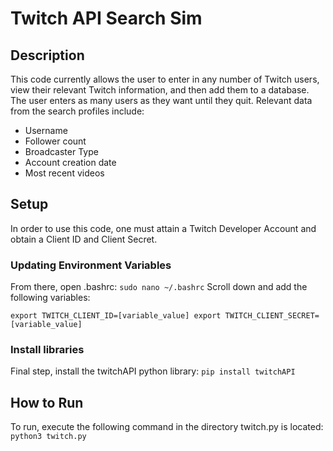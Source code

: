 # Twitch API Search Sim

## Description

This code currently allows the user to enter in any number
of Twitch users, view their relevant Twitch information, and then
add them to a database. The user enters as many users as they want
until they quit.
Relevant data from the search profiles include:
* Username
* Follower count
* Broadcaster Type
* Account creation date
* Most recent videos

## Setup

In order to use this code, one must attain a Twitch Developer Account
and obtain a Client ID and Client Secret.

### Updating Environment Variables
From there, open .bashrc:
`
sudo nano ~/.bashrc
`
Scroll down and add the following variables:

`
export TWITCH_CLIENT_ID=[variable_value]
export TWITCH_CLIENT_SECRET=[variable_value]
`

### Install libraries
Final step, install the twitchAPI python library:
`
pip install twitchAPI
`
## How to Run

To run, execute the following command in the directory twitch.py is located:
`
python3 twitch.py
`